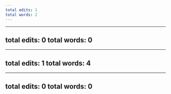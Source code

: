 ```yaml
---
total edits: 1
total words: 2
---
```

---
total edits: 0
total words: 0
---
---
total edits: 1
total words: 4
---
---
total edits: 0
total words: 0
---
